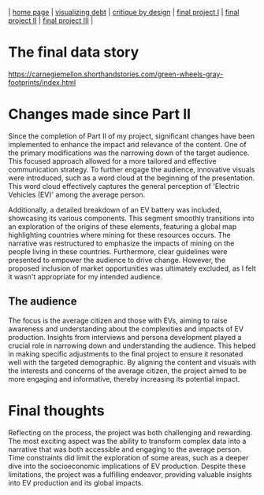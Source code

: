 | [home page](https://cmustudent.github.io/tswd-portfolio-templates/) | [visualizing debt](visualizing-government-debt) | [critique by design](critique-by-design) | [final project I](final-project-part-one) | [final project II](final-project-part-two) | [final project III](final-project-part-three) |

# The final data story
https://carnegiemellon.shorthandstories.com/green-wheels-gray-footprints/index.html

# Changes made since Part II
Since the completion of Part II of my project, significant changes have been implemented to enhance the impact and relevance of the content. One of the primary modifications was the narrowing down of the target audience. This focused approach allowed for a more tailored and effective communication strategy. To further engage the audience, innovative visuals were introduced, such as a word cloud at the beginning of the presentation. This word cloud effectively captures the general perception of 'Electric Vehicles (EV)' among the average person.

Additionally, a detailed breakdown of an EV battery was included, showcasing its various components. This segment smoothly transitions into an exploration of the origins of these elements, featuring a global map highlighting countries where mining for these resources occurs. The narrative was restructured to emphasize the impacts of mining on the people living in these countries. Furthermore, clear guidelines were presented to empower the audience to drive change. However, the proposed inclusion of market opportunities was ultimately excluded, as I felt it wasn't appropriate for my intended audience.

## The audience
The focus is the average citizen and those with EVs, aiming to raise awareness and understanding about the complexities and impacts of EV production. Insights from interviews and persona development played a crucial role in narrowing down and understanding the audience. This helped in making specific adjustments to the final project to ensure it resonated well with the targeted demographic. By aligning the content and visuals with the interests and concerns of the average citizen, the project aimed to be more engaging and informative, thereby increasing its potential impact.

# Final thoughts
Reflecting on the process, the project was both challenging and rewarding. The most exciting aspect was the ability to transform complex data into a narrative that was both accessible and engaging to the average person. Time constraints did limit the exploration of some areas, such as a deeper dive into the socioeconomic implications of EV production. Despite these limitations, the project was a fulfilling endeavor, providing valuable insights into EV production and its global impacts.
